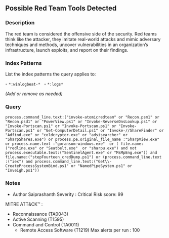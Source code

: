 ## Possible Red Team Tools Detected

### Description  

The red team is considered the offensive side of the security. Red teams think like the attacker, they imitate real-world attacks and mimic adversary techniques and methods, uncover vulnerabilities in an organization’s infrastructure, launch exploits, and report on their findings.

### Index Patterns  

List the index patterns the query applies to:

- `*:winlogbeat-*`  
- `*:logs*`  

*(Add or remove as needed)*

### Query  

```kql
process.command_line.text:("invoke-atomicredteam" or "Recon.psm1" or "Recon.psd1" or "PowerView.ps1" or "Invoke-ReverseDnsLookup.ps1" or "Invoke-Portscan.ps1" or "Invoke-Portscan.ps1" or "Invoke-Portscan.ps1" or "Get-ComputerDetail.ps1" or "Invoke-//ShareFinder" or "Adfind.exe" or "coldcryptor.exe" or "adsisearcher" or "SharpShares.exe") or process.pe.original_file_name :"SharpView.exe"  or process.name.text :"goransom-windows.exe"  or ( file.name:("redline.exe" or "Seatbelt.exe"  or "sharpu.exe") and not process.executable.text:("SentinelAgent.exe" or "MsMpEng.exe")) and file.name:("stepFourteen_credDump.ps1") or (process.command_line.text :("iex") and process.command_line.text:("Get\\-CreateProcessSystemBind.ps1" or "NamedPipeSystem.ps1" or "Inveigh.ps1"))

```
### Notes

- Author Saiprashanth
Severity : Critical
Risk score:  99

MITRE ATT&CK™ :
 - Reconnaissance (TA0043)
  - Active Scanning (T1595)
 - Command and Control (TA0011)
    - Remote Access Software (T1219)
Max alerts per run : 100
